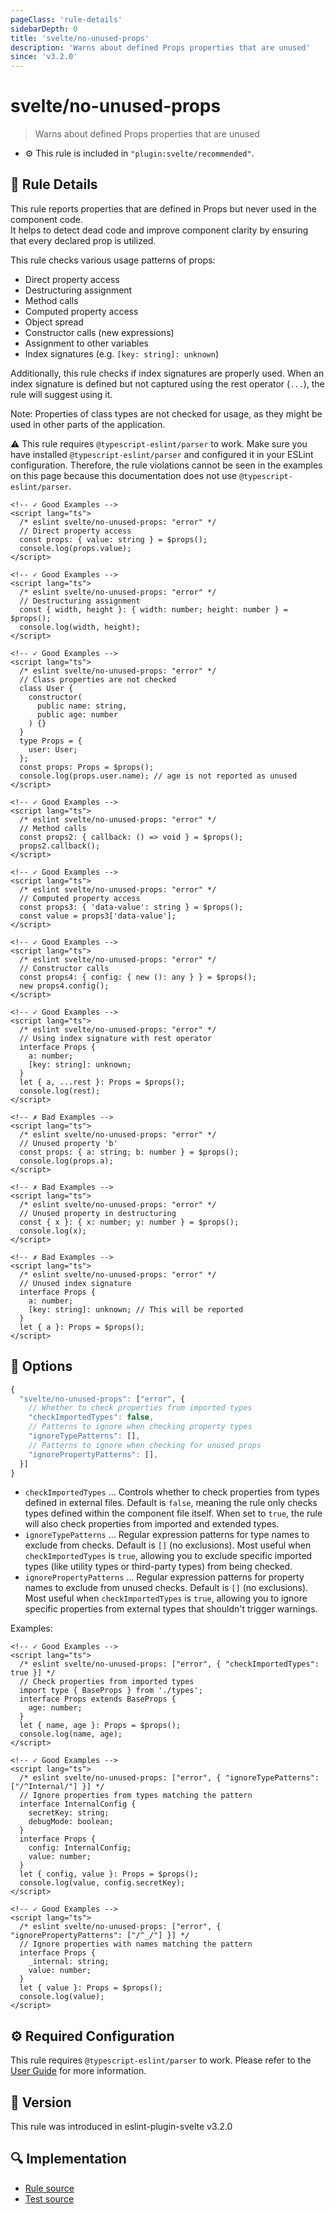 ```yaml
---
pageClass: 'rule-details'
sidebarDepth: 0
title: 'svelte/no-unused-props'
description: 'Warns about defined Props properties that are unused'
since: 'v3.2.0'
---
```


# svelte/no-unused-props

> Warns about defined Props properties that are unused

- :gear: This rule is included in `"plugin:svelte/recommended"`.

## :book: Rule Details

This rule reports properties that are defined in Props but never used in the component code.  
It helps to detect dead code and improve component clarity by ensuring that every declared prop is utilized.

This rule checks various usage patterns of props:

- Direct property access
- Destructuring assignment
- Method calls
- Computed property access
- Object spread
- Constructor calls (new expressions)
- Assignment to other variables
- Index signatures (e.g. `[key: string]: unknown`)

Additionally, this rule checks if index signatures are properly used. When an index signature is defined but not captured using the rest operator (`...`), the rule will suggest using it.

Note: Properties of class types are not checked for usage, as they might be used in other parts of the application.

:warning: This rule requires `@typescript-eslint/parser` to work. Make sure you have installed `@typescript-eslint/parser` and configured it in your ESLint configuration. Therefore, the rule violations cannot be seen in the examples on this page because this documentation does not use `@typescript-eslint/parser`.

<!--eslint-skip-->

```svelte
<!-- ✓ Good Examples -->
<script lang="ts">
  /* eslint svelte/no-unused-props: "error" */
  // Direct property access
  const props: { value: string } = $props();
  console.log(props.value);
</script>
```

```svelte
<!-- ✓ Good Examples -->
<script lang="ts">
  /* eslint svelte/no-unused-props: "error" */
  // Destructuring assignment
  const { width, height }: { width: number; height: number } = $props();
  console.log(width, height);
</script>
```

```svelte
<!-- ✓ Good Examples -->
<script lang="ts">
  /* eslint svelte/no-unused-props: "error" */
  // Class properties are not checked
  class User {
    constructor(
      public name: string,
      public age: number
    ) {}
  }
  type Props = {
    user: User;
  };
  const props: Props = $props();
  console.log(props.user.name); // age is not reported as unused
</script>
```

```svelte
<!-- ✓ Good Examples -->
<script lang="ts">
  /* eslint svelte/no-unused-props: "error" */
  // Method calls
  const props2: { callback: () => void } = $props();
  props2.callback();
</script>
```

```svelte
<!-- ✓ Good Examples -->
<script lang="ts">
  /* eslint svelte/no-unused-props: "error" */
  // Computed property access
  const props3: { 'data-value': string } = $props();
  const value = props3['data-value'];
</script>
```

```svelte
<!-- ✓ Good Examples -->
<script lang="ts">
  /* eslint svelte/no-unused-props: "error" */
  // Constructor calls
  const props4: { config: { new (): any } } = $props();
  new props4.config();
</script>
```

```svelte
<!-- ✓ Good Examples -->
<script lang="ts">
  /* eslint svelte/no-unused-props: "error" */
  // Using index signature with rest operator
  interface Props {
    a: number;
    [key: string]: unknown;
  }
  let { a, ...rest }: Props = $props();
  console.log(rest);
</script>
```

```svelte
<!-- ✗ Bad Examples -->
<script lang="ts">
  /* eslint svelte/no-unused-props: "error" */
  // Unused property 'b'
  const props: { a: string; b: number } = $props();
  console.log(props.a);
</script>
```

```svelte
<!-- ✗ Bad Examples -->
<script lang="ts">
  /* eslint svelte/no-unused-props: "error" */
  // Unused property in destructuring
  const { x }: { x: number; y: number } = $props();
  console.log(x);
</script>
```

```svelte
<!-- ✗ Bad Examples -->
<script lang="ts">
  /* eslint svelte/no-unused-props: "error" */
  // Unused index signature
  interface Props {
    a: number;
    [key: string]: unknown; // This will be reported
  }
  let { a }: Props = $props();
</script>
```

## :wrench: Options

```js
{
  "svelte/no-unused-props": ["error", {
    // Whether to check properties from imported types
    "checkImportedTypes": false,
    // Patterns to ignore when checking property types
    "ignoreTypePatterns": [],
    // Patterns to ignore when checking for unused props
    "ignorePropertyPatterns": [],
  }]
}
```

- `checkImportedTypes` ... Controls whether to check properties from types defined in external files. Default is `false`, meaning the rule only checks types defined within the component file itself. When set to `true`, the rule will also check properties from imported and extended types.
- `ignoreTypePatterns` ... Regular expression patterns for type names to exclude from checks. Default is `[]` (no exclusions). Most useful when `checkImportedTypes` is `true`, allowing you to exclude specific imported types (like utility types or third-party types) from being checked.
- `ignorePropertyPatterns` ... Regular expression patterns for property names to exclude from unused checks. Default is `[]` (no exclusions). Most useful when `checkImportedTypes` is `true`, allowing you to ignore specific properties from external types that shouldn't trigger warnings.

Examples:

```svelte
<!-- ✓ Good Examples -->
<script lang="ts">
  /* eslint svelte/no-unused-props: ["error", { "checkImportedTypes": true }] */
  // Check properties from imported types
  import type { BaseProps } from './types';
  interface Props extends BaseProps {
    age: number;
  }
  let { name, age }: Props = $props();
  console.log(name, age);
</script>
```

```svelte
<!-- ✓ Good Examples -->
<script lang="ts">
  /* eslint svelte/no-unused-props: ["error", { "ignoreTypePatterns": ["/^Internal/"] }] */
  // Ignore properties from types matching the pattern
  interface InternalConfig {
    secretKey: string;
    debugMode: boolean;
  }
  interface Props {
    config: InternalConfig;
    value: number;
  }
  let { config, value }: Props = $props();
  console.log(value, config.secretKey);
</script>
```

```svelte
<!-- ✓ Good Examples -->
<script lang="ts">
  /* eslint svelte/no-unused-props: ["error", { "ignorePropertyPatterns": ["/^_/"] }] */
  // Ignore properties with names matching the pattern
  interface Props {
    _internal: string;
    value: number;
  }
  let { value }: Props = $props();
  console.log(value);
</script>
```

## :gear: Required Configuration

This rule requires `@typescript-eslint/parser` to work. Please refer to the [User Guide](https://github.com/sveltejs/eslint-plugin-svelte/tree/refs/tags/main/docs/user-guide.md) for more information.

## :rocket: Version

This rule was introduced in eslint-plugin-svelte v3.2.0

## :mag: Implementation

- [Rule source](https://github.com/sveltejs/eslint-plugin-svelte/blob/main/packages/eslint-plugin-svelte/src/rules/no-unused-props.ts)
- [Test source](https://github.com/sveltejs/eslint-plugin-svelte/blob/main/packages/eslint-plugin-svelte/tests/src/rules/no-unused-props.ts)
